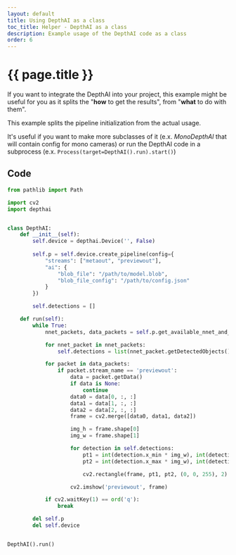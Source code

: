 ```yaml
---
layout: default
title: Using DepthAI as a class
toc_title: Helper - DepthAI as a class
description: Example usage of the DepthAI code as a class
order: 6
---
```


# {{ page.title }}

If you want to integrate the DepthAI into your project, this example might be useful for you as it
splits the "__how__ to get the results", from "__what__ to do with them".

This example splits the pipeline initialization from the actual usage.

It's useful if you want to make more subclasses of it (e.x. _MonoDepthAI_ that will contain config for mono cameras)
or run the DepthAI code in a subprocess (e.x. `Process(target=DepthAI().run).start()`)

## Code

```python
from pathlib import Path

import cv2
import depthai


class DepthAI:
    def __init__(self):
        self.device = depthai.Device('', False)
            
        self.p = self.device.create_pipeline(config={
            "streams": ["metaout", "previewout"],
            "ai": {
                "blob_file": "/path/to/model.blob",
                "blob_file_config": "/path/to/config.json"
            }
        })

        self.detections = []

    def run(self):
        while True:
            nnet_packets, data_packets = self.p.get_available_nnet_and_data_packets()

            for nnet_packet in nnet_packets:
                self.detections = list(nnet_packet.getDetectedObjects())

            for packet in data_packets:
                if packet.stream_name == 'previewout':
                    data = packet.getData()
                    if data is None:
                        continue
                    data0 = data[0, :, :]
                    data1 = data[1, :, :]
                    data2 = data[2, :, :]
                    frame = cv2.merge([data0, data1, data2])

                    img_h = frame.shape[0]
                    img_w = frame.shape[1]

                    for detection in self.detections:
                        pt1 = int(detection.x_min * img_w), int(detection.y_min * img_h)
                        pt2 = int(detection.x_max * img_w), int(detection.y_max * img_h)

                        cv2.rectangle(frame, pt1, pt2, (0, 0, 255), 2)

                    cv2.imshow('previewout', frame)

            if cv2.waitKey(1) == ord('q'):
                break

        del self.p
        del self.device


DepthAI().run()
```